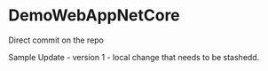 # DemoWebAppNetCore


Direct commit  on the repo

Sample Update - version 1 - local change that needs to be stashedd.

